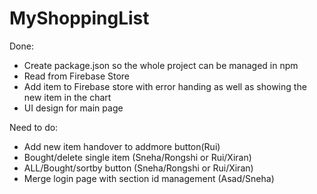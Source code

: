 # MyShoppingList

Done:

- Create package.json so the whole project can be managed in npm
- Read from Firebase Store
- Add item to Firebase store with error handing as well as showing the new item in the chart
- UI design for main page


Need to do:

- Add new item handover to addmore button(Rui)
- Bought/delete single item (Sneha/Rongshi or Rui/Xiran)
- ALL/Bought/sortby button (Sneha/Rongshi or Rui/Xiran)
- Merge login page with section id management (Asad/Sneha)